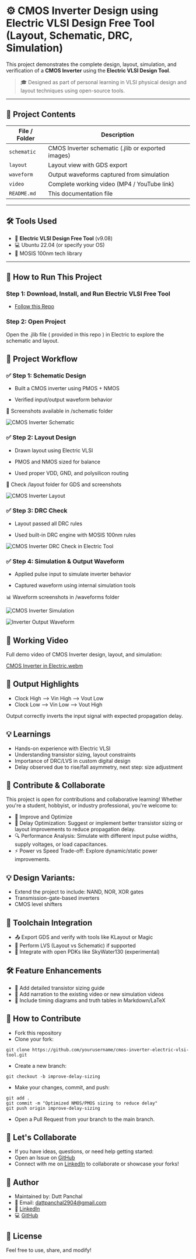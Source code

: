 # ⚙️ CMOS Inverter Design using Electric VLSI Design Free Tool (Layout, Schematic, DRC, Simulation)

This project demonstrates the complete design, layout, simulation, and verification of a **CMOS Inverter** using the **Electric VLSI Design Tool**.

> 🎓 Designed as part of personal learning in VLSI physical design and layout techniques using open-source tools.

---

## 📂 Project Contents

| File / Folder | Description |
|---------------|-------------|
| `schematic` | CMOS Inverter schematic (.jlib or exported images) |
| `layout` | Layout view with GDS export |
| `waveform` | Output waveforms captured from simulation |
| `video` | Complete working video (MP4 / YouTube link) |
| `README.md` | This documentation file |

---

## 🛠️ Tools Used

- 🧰 **Electric VLSI Design Free Tool** (v9.08)
- 💻 Ubuntu 22.04 (or specify your OS)
- 🧪 MOSIS 100nm tech library

---

## 🚀 How to Run This Project

### Step 1: Download, Install, and Run Electric VLSI Free Tool 

- [Follow this Repo](https://github.com/DuttPanchal04/electric-vlsi-design-free-tool-installation-guide)

### Step 2: Open Project

Open the .jlib file ( provided in this repo ) in Electric to explore the schematic and layout.

## 🧪 Project Workflow
### ✅ Step 1: Schematic Design
- Built a CMOS inverter using PMOS + NMOS

- Verified input/output waveform behavior

📸 Screenshots available in /schematic folder

![CMOS Inverter Schematic](https://github.com/user-attachments/assets/e0770b2c-3472-4037-9403-a40a050d12e2)

### ✅ Step 2: Layout Design
- Drawn layout using Electric VLSI

- PMOS and NMOS sized for balance

- Used proper VDD, GND, and polysilicon routing

📸 Check /layout folder for GDS and screenshots

![CMOS Inverter Layout](https://github.com/user-attachments/assets/87d04ce8-a673-4124-9465-66e11b4234bc)

### ✅ Step 3: DRC Check
- Layout passed all DRC rules

- Used built-in DRC engine with MOSIS 100nm rules

![CMOS Inverter DRC Check in Electric Tool](https://github.com/user-attachments/assets/d4b19aa9-8bbc-4b9a-bfc6-b5b2c5b61726)

### ✅ Step 4: Simulation & Output Waveform
- Applied pulse input to simulate inverter behavior

- Captured waveform using internal simulation tools

📊 Waveform screenshots in /waveforms folder

![CMOS Inverter Simulation](https://github.com/user-attachments/assets/be13b3ab-c046-4d73-8d67-b3d97a035ec9)

![Inverter Output Waveform](https://github.com/user-attachments/assets/36ab2bb8-a215-4554-9b4e-923d73e60ce4)

## 🎥 Working Video
Full demo video of CMOS Inverter design, layout, and simulation:

[CMOS Inverter in Electric.webm](https://github.com/user-attachments/assets/1e7eaf31-9050-4e7f-9181-584b6f3823f0)

## 📌 Output Highlights

- Clock High --> Vin High --> Vout Low
- Clock Low --> Vin Low --> Vout High

Output correctly inverts the input signal with expected propagation delay.

## 💡 Learnings
- Hands-on experience with Electric VLSI
- Understanding transistor sizing, layout constraints
- Importance of DRC/LVS in custom digital design
- Delay observed due to rise/fall asymmetry, next step: size adjustment

## 🤝 Contribute & Collaborate
This project is open for contributions and collaborative learning! Whether you're a student, hobbyist, or industry professional, you're welcome to:

- 🔧 Improve and Optimize
- 🔄 Delay Optimization: Suggest or implement better transistor sizing or layout improvements to reduce propagation delay.
- 🔍 Performance Analysis: Simulate with different input pulse widths, supply voltages, or load capacitances.
- ⚡ Power vs Speed Trade-off: Explore dynamic/static power improvements.

## 💡 Design Variants: 
- Extend the project to include: NAND, NOR, XOR gates
- Transmission-gate-based inverters
- CMOS level shifters

## 🧰 Toolchain Integration
- 📤 Export GDS and verify with tools like KLayout or Magic
- 🔁 Perform LVS (Layout vs Schematic) if supported
- 📡 Integrate with open PDKs like SkyWater130 (experimental)

## 🛠️ Feature Enhancements
- 📘 Add detailed transistor sizing guide
- 🎥 Add narration to the existing video or new simulation videos
- 📄 Include timing diagrams and truth tables in Markdown/LaTeX

## 📝 How to Contribute

- Fork this repository
- Clone your fork:
```
git clone https://github.com/yourusername/cmos-inverter-electric-vlsi-tool.git
```
- Create a new branch:
```
git checkout -b improve-delay-sizing
```
- Make your changes, commit, and push:
```
git add .
git commit -m "Optimized NMOS/PMOS sizing to reduce delay"
git push origin improve-delay-sizing
```
- Open a Pull Request from your branch to the main branch.

## 💬 Let's Collaborate
- If you have ideas, questions, or need help getting started:
- Open an Issue on [GitHub](https://github.com/DuttPanchal04)
- Connect with me on [LinkedIn](https://www.linkedin.com/in/dattpanchal04/) to collaborate or showcase your forks!

## 🧠 Author
- Maintained by: Dutt Panchal
- 🔗 Email: dattpanchal2904@gmail.com
- 🔗 [LinkedIn](https://www.linkedin.com/in/dattpanchal04/) 
- 💻 [GitHub](https://github.com/DuttPanchal04)

## 📜 License
Feel free to use, share, and modify!
